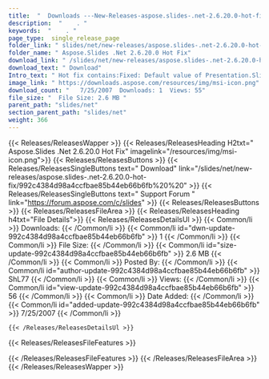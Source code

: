 ```yaml
---
title:  "  Downloads ---New-Releases-aspose.slides-.net-2.6.20.0-hot-fix . " 
description:  "    . " 
keywords:  "    . " 
page_type:  single_release_page
folder_link: " slides/net/new-releases/aspose.slides-.net-2.6.20.0-hot-fix/"
folder_name: " Aspose.Slides .Net 2.6.20.0 Hot Fix"
download_link: " /slides/net/new-releases/aspose.slides-.net-2.6.20.0-hot-fix/992c4384d98a4ccfbae85b44eb66b6fb"
download_text: " Download"
Intro_text: " Hot fix contains:Fixed: Default value of Presentation.SlideShowSettings.ManualAd..."
image_link: " https://downloads.aspose.com/resources/img/msi-icon.png"
download_count: "   7/25/2007  Downloads: 1  Views: 55"
file_size: "  File Size: 2.6 MB "
parent_path: "slides/net"
section_parent_path: "slides/net"
weight: 366 
---
```


{{< Releases/ReleasesWapper >}}
  {{< Releases/ReleasesHeading H2txt=" Aspose.Slides .Net 2.6.20.0 Hot Fix" imagelink="/resources/img/msi-icon.png">}}
  {{< Releases/ReleasesButtons >}}
    {{< Releases/ReleasesSingleButtons text=" Download" link="/slides/net/new-releases/aspose.slides-.net-2.6.20.0-hot-fix/992c4384d98a4ccfbae85b44eb66b6fb%20%20" >}}
    {{< Releases/ReleasesSingleButtons text=" Support Forum " link="https://forum.aspose.com/c/slides" >}}
  {{< Releases/ReleasesButtons >}}
  {{< Releases/ReleasesFileArea >}}
    {{< Releases/ReleasesHeading h4txt="File Details">}}
    {{< Releases/ReleasesDetailsUl >}}
            {{< Common/li  >}} Downloads: {{< /Common/li >}} 
      {{< Common/li id="dwn-update-992c4384d98a4ccfbae85b44eb66b6fb" >}} 1 {{< /Common/li >}} 
      {{< Common/li  >}} File Size: {{< /Common/li >}} 
      {{< Common/li id="size-update-992c4384d98a4ccfbae85b44eb66b6fb" >}} 2.6 MB {{< /Common/li >}} 
      {{< Common/li  >}} Posted By: {{< /Common/li >}} 
      {{< Common/li id="author-update-992c4384d98a4ccfbae85b44eb66b6fb" >}} ShL77 {{< /Common/li >}} 
      {{< Common/li  >}} Views: {{< /Common/li >}} 
      {{< Common/li id="view-update-992c4384d98a4ccfbae85b44eb66b6fb" >}} 56 {{< /Common/li >}} 
      {{< Common/li  >}} Date Added: {{< /Common/li >}} 
      {{< Common/li id="added-update-992c4384d98a4ccfbae85b44eb66b6fb" >}} 7/25/2007 {{< /Common/li >}} 

    {{< /Releases/ReleasesDetailsUl >}}

  {{< Releases/ReleasesFileFeatures >}}
      
  {{< /Releases/ReleasesFileFeatures >}}
 {{< /Releases/ReleasesFileArea >}}
{{< /Releases/ReleasesWapper >}}


